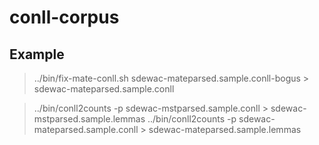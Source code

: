 # conll-corpus

## Example

> ../bin/fix-mate-conll.sh sdewac-mateparsed.sample.conll-bogus > sdewac-mateparsed.sample.conll

> ../bin/conll2counts -p sdewac-mstparsed.sample.conll > sdewac-mstparsed.sample.lemmas
> ../bin/conll2counts -p sdewac-mateparsed.sample.conll > sdewac-mateparsed.sample.lemmas

